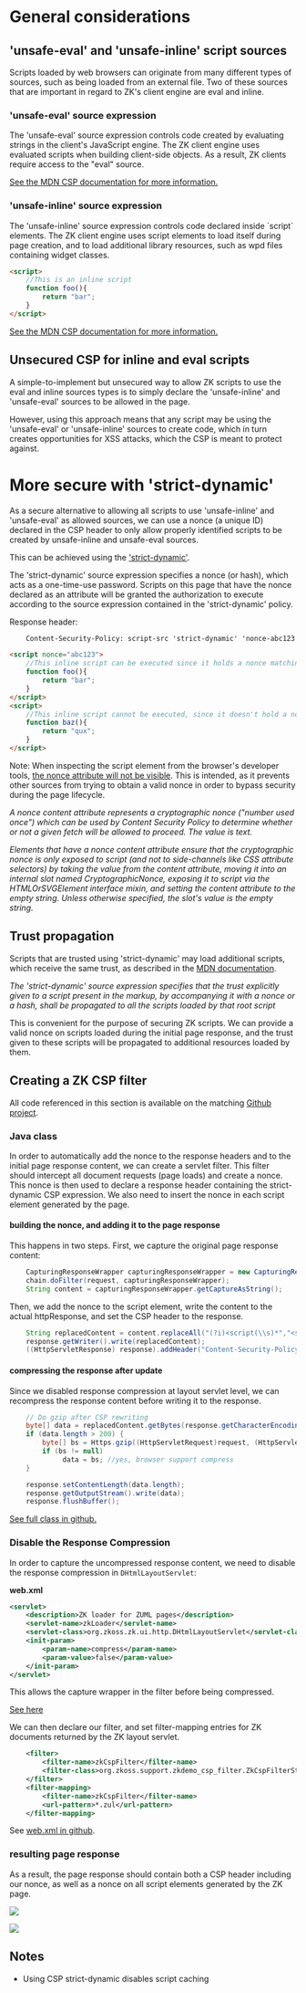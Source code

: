 # General considerations

## 'unsafe-eval' and 'unsafe-inline' script sources

Scripts loaded by web browsers can originate from many different types
of sources, such as being loaded from an external file. Two of these
sources that are important in regard to ZK's client engine are eval and
inline.

### 'unsafe-eval' source expression

The 'unsafe-eval' source expression controls code created by evaluating
strings in the client's JavaScript engine. The ZK client engine uses
evaluated scripts when building client-side objects. As a result, ZK
clients require access to the "eval" source.

[See the MDN CSP documentation for more information.](https://developer.mozilla.org/en-US/docs/Web/HTTP/Headers/Content-Security-Policy/script-src#unsafe_eval_expressions)

### 'unsafe-inline' source expression

The 'unsafe-inline' source expression controls code declared inside
\`script\` elements. The ZK client engine uses script elements to load
itself during page creation, and to load additional library resources,
such as wpd files containing widget classes.

```html
<script>
    //This is an inline script
    function foo(){
        return "bar";
    }
</script>
```

[See the MDN CSP documentation for more information.](https://developer.mozilla.org/en-US/docs/Web/HTTP/Headers/Content-Security-Policy/script-src#unsafe_inline_script)

## Unsecured CSP for inline and eval scripts

A simple-to-implement but unsecured way to allow ZK scripts to use the
eval and inline sources types is to simply declare the 'unsafe-inline'
and 'unsafe-eval' sources to be allowed in the page.

However, using this approach means that any script may be using the
'unsafe-eval' or 'unsafe-inline' sources to create code, which in turn
creates opportunities for XSS attacks, which the CSP is meant to protect
against.

# More secure with 'strict-dynamic'

As a secure alternative to allowing all scripts to use 'unsafe-inline'
and 'unsafe-eval' as allowed sources, we can use a nonce (a unique ID)
declared in the CSP header to only allow properly identified scripts to
be created by unsafe-inline and unsafe-eval sources.

This can be achieved using the
['strict-dynamic'](https://developer.mozilla.org/en-US/docs/Web/HTTP/Headers/Content-Security-Policy/script-src#strict-dynamic).

The 'strict-dynamic' source expression specifies a nonce (or hash),
which acts as a one-time-use password. Scripts on this page that have
the nonce declared as an attribute will be granted the authorization to
execute according to the source expression contained in the
'strict-dynamic' policy.

Response header:

```xml
    Content-Security-Policy: script-src 'strict-dynamic' 'nonce-abc123'
```

```html
<script nonce="abc123">
    //This inline script can be executed since it holds a nonce matching the CSP header
    function foo(){
        return "bar";
    }
</script>
<script>
    //This inline script cannot be executed, since it doesn't hold a nonce matching the CSP header
    function baz(){
        return "qux";
    }
</script>
```

Note: When inspecting the script element from the browser's developer
tools, [the nonce attribute will not be visible](https://html.spec.whatwg.org/multipage/urls-and-fetching.html#nonce-attributes%3Aattr-nonce).
This is intended, as it prevents other sources from trying to obtain a
valid nonce in order to bypass security during the page lifecycle.

*A nonce content attribute represents a cryptographic nonce ("number
used once") which can be used by Content Security Policy to determine
whether or not a given fetch will be allowed to proceed. The value is
text.*

*Elements that have a nonce content attribute ensure that the
cryptographic nonce is only exposed to script (and not to side-channels
like CSS attribute selectors) by taking the value from the content
attribute, moving it into an internal slot named CryptographicNonce,
exposing it to script via the HTMLOrSVGElement interface mixin, and
setting the content attribute to the empty string. Unless otherwise
specified, the slot's value is the empty string.*

## Trust propagation

Scripts that are trusted using 'strict-dynamic' may load additional
scripts, which receive the same trust, as described in the [MDN documentation](https://developer.mozilla.org/en-US/docs/Web/HTTP/Headers/Content-Security-Policy/script-src#strict-dynamic).

*The 'strict-dynamic' source expression specifies that the trust
explicitly given to a script present in the markup, by accompanying it
with a nonce or a hash, shall be propagated to all the scripts loaded by
that root script*

This is convenient for the purpose of securing ZK scripts. We can
provide a valid nonce on scripts loaded during the initial page
response, and the trust given to these scripts will be propagated to
additional resources loaded by them.

## Creating a ZK CSP filter

All code referenced in this section is available on the matching [Github project](https://github.com/zkoss/zkbooks/tree/master/csp-filter).

### Java class

In order to automatically add the nonce to the response headers and to
the initial page response content, we can create a servlet filter. This
filter should intercept all document requests (page loads) and create a
nonce. This nonce is then used to declare a response header containing
the strict-dynamic CSP expression. We also need to insert the nonce in
each script element generated by the page.

#### building the nonce, and adding it to the page response

This happens in two steps. First, we capture the original page response
content:

```java
    CapturingResponseWrapper capturingResponseWrapper = new CapturingResponseWrapper((HttpServletResponse) response);
    chain.doFilter(request, capturingResponseWrapper);
    String content = capturingResponseWrapper.getCaptureAsString();
```

Then, we add the nonce to the script element, write the content to the
actual httpResponse, and set the CSP header to the response.

```java
    String replacedContent = content.replaceAll("(?i)<script(\\s)*","<script nonce=\"" + hex + "\"");
    response.getWriter().write(replacedContent);
    ((HttpServletResponse) response).addHeader("Content-Security-Policy", String.format(cspHeader, hex));
```

#### compressing the response after update

Since we disabled response compression at layout servlet level, we can
recompress the response content before writing it to the response.

```java
    // Do gzip after CSP rewriting
    byte[] data = replacedContent.getBytes(response.getCharacterEncoding());
    if (data.length > 200) {
        byte[] bs = Https.gzip((HttpServletRequest)request, (HttpServletResponse)response, null, data);
        if (bs != null)
             data = bs; //yes, browser support compress
    }

    response.setContentLength(data.length);
    response.getOutputStream().write(data);
    response.flushBuffer();
```

[See full class in github.](https://github.com/zkoss/zkbooks/blob/master/csp-filter/src/main/java/org/zkoss/support/zkdemo_csp_filter/ZkCspFilterStrictDynamic.java)

### Disable the Response Compression

In order to capture the uncompressed response content, we need to
disable the response compression in `DHtmlLayoutServlet`:

**web.xml**

```xml
<servlet>
    <description>ZK loader for ZUML pages</description>
    <servlet-name>zkLoader</servlet-name>
    <servlet-class>org.zkoss.zk.ui.http.DHtmlLayoutServlet</servlet-class>
    <init-param>
        <param-name>compress</param-name>
        <param-value>false</param-value>
    </init-param>
</servlet>
```

This allows the capture wrapper in the filter before being compressed.

[See here](https://github.com/zkoss/zkbooks/blob/master/csp-filter/src/main/webapp/WEB-INF/web.xml#L55-L58)

We can then declare our filter, and set filter-mapping entries for ZK
documents returned by the ZK layout servlet.

```xml
    <filter>
        <filter-name>zkCspFilter</filter-name>
        <filter-class>org.zkoss.support.zkdemo_csp_filter.ZkCspFilterStrictDynamic</filter-class>
    </filter>
    <filter-mapping>
        <filter-name>zkCspFilter</filter-name>
        <url-pattern>*.zul</url-pattern>
    </filter-mapping>
```

See [web.xml in github](https://github.com/zkoss/zkbooks/blob/master/csp-filter/src/main/webapp/WEB-INF/web.xml#L10-L29full).

### resulting page response

As a result, the page response should contain both a CSP header
including our nonce, as well as a nonce on all script elements generated
by the ZK page.

![](Cspheader.png)

![](Cspnonce.png)

## Notes

- Using CSP strict-dynamic disables script caching
